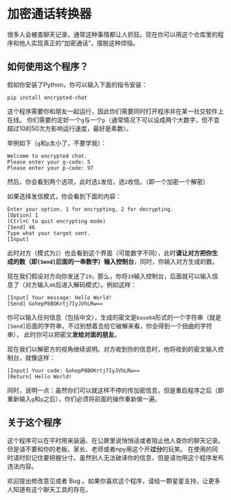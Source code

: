 # 加密通话转换器

很多人会被查聊天记录，通常这种事情都让人抓狂。现在你可以用这个仓库里的程序和他人实现真正的“加密通话”，摆脱这种烦恼。

## 如何使用这个程序？

假如你安装了Python，你可以输入下面的指令安装：
```
pip install encrypted-chat
```

这个程序需要你和朋友一起运行，因此你们需要同时打开程序并在某一社交软件上在线。
你们需要约定好一个`g`与一个`p`（通常情况下可以设成两个大数字，但不宜超过10的50次方影响运行速度，最好是素数）。

举例如下（`g`和`p`太小了，不要学我）：
```
Welcome to encrypted chat.
Please enter your g-code: 5
Please enter your p-code: 97
```

然后，你会看到两个选项，此时选`1`发信，选`2`收信。（即一个加密一个解密）

如果选择发信模式，你会看到下面的内容：
```
Enter your option. 1 for encrypting, 2 for decrypting.
[Option] 1
(Ctrl+C to quit encrypting mode)
[Send] 46
Type what your target sent.
[Input]
```
此时对方（模式为`2`）也会看到这个界面（可能数字不同），此时**请让对方把你生成的数（即`[Send]`后面的一串数字）输入控制台**，同时，你输入对方生成的数。

现在我们假设对方向你发送了`19`，那么，你将`19`输入控制台，后面就可以输入信息了（对方输入`46`后进入解码模式）。例如这样：
```
[Input] Your message: Hello World!
[Send] GohepP8BOKrtj7IyJVhLRw==
```

你可以输入任何信息（包括中文），生成的密文是`base64`形式的一个字符串（就是`[Send]`后面的字符串，不过别想着去给它破解来看，你会得到一个扭曲的字符串），
此时你可以把密文**发给对面的朋友**。

现在我们以解密方的视角继续说明。对方收到你的信息时，他将收到的密文输入控制台，就像这样：
```
[Input] Your code: GohepP8BOKrtj7IyJVhLRw==
[Return] Hello World!
```
同时，说明一点：虽然你们可以就这样不停的传加密信息，但是重启程序之后（即重新输入`g`和`p`之后），你们必须将前面的操作重新做一遍。

## 关于这个程序

这个程序可以在平时用来装逼、在公屏里说悄悄话或者阻止他人查你的聊天记录。但是请不要和你的老板、家长、老师或者npy用这个开**过分**的玩笑。
在使用的同时请时刻记住要把握分寸。虽然别人无法破译你的信息，但是请勿用这个程序发布违法内容。

欢迎提出修改意见或者 Bug 。如果你喜欢这个程序，请给一颗星星支持，让更多人知道有这个聊天工具的存在。
